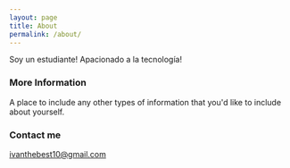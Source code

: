 ```yaml
---
layout: page
title: About
permalink: /about/
---
```


Soy un estudiante! Apacionado a la tecnología!

### More Information

A place to include any other types of information that you'd like to include about yourself.

### Contact me

[ivanthebest10@gmail.com](mailto:ivanthebest10@gmail.com)
